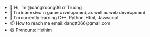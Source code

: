 - 👋 Hi, I’m @dangtruong06 or Truong
- 👀 I’m interested in game development, as well as web development
- 🌱 I’m currently learning C++, Python, Html, Javascript
- 📫 How to reach me email: dangtt066@gmail.com
- 😄 Pronouns: He/him

<!---
dangtruong06/dangtruong06 is a ✨ special ✨ repository because its `README.md` (this file) appears on your GitHub profile.
You can click the Preview link to take a look at your changes.
--->
